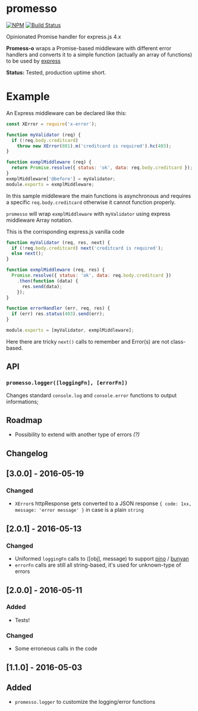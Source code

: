 promesso
========
[![NPM](https://nodei.co/npm/promesso.png)](https://nodei.co/npm/promesso/)
[![Build Status](https://travis-ci.org/colthreepv/promesso.svg?branch=master)](https://travis-ci.org/colthreepv/promesso)

Opinionated Promise handler for express.js 4.x

__Promess-o__ wraps a Promise-based middleware with different error handlers and converts it to a simple function (actually an array of functions) to be used by [express](http://expressjs.com/)

**Status:** Tested, production uptime short.

# Example

An Express middleware can be declared like this:
```javascript
const XError = require('x-error');

function myValidator (req) {
  if (!req.body.creditcard)
    throw new XError(801).m('creditcard is required').hc(403);
}

function exmplMiddleware (req) {
  return Promise.resolve({ status: 'ok', data: req.body.creditcard });
}
exmplMiddleware['@before'] = myValidator;
module.exports = exmplMiddleware;
```

In this sample middleware the main functions is asynchronous and requires a specific `req.body.creditcard` otherwise it cannot function properly.

`promesso` will wrap `exmplMiddleware` with `myValidator` using express middleware Array notation.

This is the corrisponding express.js vanilla code
```javascript
function myValidator (req, res, next) {
  if (!req.body.creditcard) next('creditcard is required');
  else next();
}

function exmplMiddleware (req, res) {
  Promise.resolve({ status: 'ok', data: req.body.creditcard })
    .then(function (data) {
      res.send(data);
    });
}

function errorHandler (err, req, res) {
  if (err) res.status(403).send(err);
}

module.exports = [myValidator, exmplMiddleware];
```

Here there are tricky `next()` calls to remember and Error(s) are not class-based.


## API

### `promesso.logger([loggingFn], [errorFn])`
Changes standard `console.log` and `console.error` functions to output informations;

## Roadmap

- Possibility to extend with another type of errors *(?)*


## Changelog

## [3.0.0] - 2016-05-19
### Changed
- `XError`s httpResponse gets converted to a JSON response `{ code: 1xx, message: 'error message' }` in case is a plain `string`

## [2.0.1] - 2016-05-13
### Changed
- Uniformed `loggingFn` calls to ([obj], message) to support [pino](https://github.com/mcollina/pino) / [bunyan](https://github.com/trentm/node-bunyan)
- `errorFn` calls are still all string-based, it's used for unknown-type of errors

## [2.0.0] - 2016-05-11
### Added
- Tests!

### Changed
- Some erroneous calls in the code

## [1.1.0] - 2016-05-03
## Added
- `promesso.logger` to customize the logging/error functions
